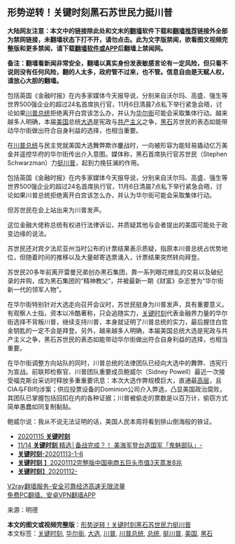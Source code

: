  <h2>形势逆转！关键时刻黑石苏世民力挺川普</h2> <p class="notice"><b>大陆网友注意：本文中的链接除此处和文末的<a href="https://github.com/bannedbook/fanqiang" >翻墙</a>软件下载和<a href="https://github.com/killgcd/justmysocks/blob/master/README.md">翻墙推荐</a>链接外全部为禁网链接，未翻墙状态下打不开，请勿点击。此为文字版禁闻，欲看图文视频完整版和更多禁闻，请下载<a href="https://github.com/bannedbook/fanqiang">翻墙软件或APP</a>后翻墙上禁闻网。</p><p>备注：翻墙看新闻非常安全，翻墙以真实身份发表敏感言论有一定风险，但只看不说则没有任何风险，翻的人太多，政府管不过来，也不管。信息自由是天赋人权，请放心大胆的翻墙。</b></p>  <div class="entry"> <p id="summary">包括英国《金融时报》在内多家媒体今天报导说，分别来自沃尔玛、高盛、强生等世界500强企业的超过24名首席执行官，11月6日清晨7点私下举行紧急会晤，讨论如果<a href="https://www.bannedbook.org/bnews/tag/%e5%b7%9d%e6%99%ae/" class="st_tag internal_tag" rel="tag" title="标签 川普 下的日志">川普</a><a href="https://www.bannedbook.org/bnews/tag/%e6%80%bb%e7%bb%9f/" class="st_tag internal_tag" rel="tag" title="标签 总统 下的日志">总统</a>拒绝离开白宫该怎么办，并认为<a href="https://www.bannedbook.org/bnews/tag/%e5%8d%8e%e5%b0%94%e8%a1%97/" class="st_tag internal_tag" rel="tag" title="标签 华尔街 下的日志">华尔街</a>可能会采取集体行动。越来越多人明确，本届<a href="https://www.bannedbook.org/bnews/tag/%e7%be%8e%e5%9b%bd/" class="st_tag internal_tag" rel="tag" title="标签 美国 下的日志">美国</a>总统<a href="https://www.bannedbook.org/bnews/tag/%e5%a4%a7%e9%80%89/" class="st_tag internal_tag" rel="tag" title="标签 大选 下的日志">大选</a>是宪政与<span class='wp_keywordlink'><a href="https://www.bannedbook.org/forum2/topic6177.html" title="《共产主义的终极目的》" target="_blank">共产主义</a></span>之争，<a href="https://www.bannedbook.org/bnews/tag/%e9%bb%91%e7%9f%b3/" class="st_tag internal_tag" rel="tag" title="标签 黑石 下的日志">黑石</a>苏世民的表态如能带动华尔街做出符合自身利益的选择，也相当重要。</p> <p id="conimg"></p> <p>在<a href="https://www.bannedbook.org/bnews/tag/%E5%B7%9D%E6%99%AE%E6%80%BB%E7%BB%9F/" class="st_tag internal_tag" rel="tag" title="标签 川普总统 下的日志">川普总统</a>与民主党就美国大选舞弊欺诈鏖战时，一向被形容为能轻易撬动亿万美金并遥控华府的华尔街传出介入意图。媒体称，黑石首席执行官苏世民（Stephen Schwarzman）力<a href="https://www.bannedbook.org/bnews/tag/%E6%8C%BA%E5%B7%9D%E6%99%AE/" class="st_tag internal_tag" rel="tag" title="标签 挺川普 下的日志">挺川普</a>，起到力挽狂澜的作用。</p> <p>包括英国《金融时报》在内多家媒体今天报导说，分别来自沃尔玛、高盛、强生等世界500强企业的超过24名首席执行官，11月6日清晨7点私下举行紧急会晤，讨论如果川普总统拒绝离开白宫该怎么办，并认为华尔街可能会采取集体行动。</p>  <p>但苏世民在会上站出来为川普发声。</p> <p>这位金融大佬称总统有权进行法律诉讼，并质疑其他与会者提出的美国可能处于政变边缘的说法。</p> <p>苏世民还对宾夕法尼亚州当时公布的计票结果表示质疑，指原本川普总统占优势地位，但随着时间的推移以及大量邮寄选票涌入，计票结果突然转向拜登。</p> <p>苏世民20多年前离开雷曼兄弟创办黑石集团，靠一系列眼花缭乱的交易以及破纪录的并购，成为黑石集团的“精神教父”，并被最新一期《财富》杂志誉为“华尔街新一代的领军人物”。</p>  <p>在华尔街特别针对大选走向召开会议时，苏世民挺身为川普发声，具有重要意义。有观察人士指，资本以冷酷著称，只会追随实力，<span class='wp_keywordlink'><a href="https://www.bannedbook.org/forum2/topic151.html" title="关键时刻：李鹏日记" target="_blank">关键时刻</a></span>代表金融界力量的华尔街选择不背叛川普，继续支持川普，本身就证明了川普总统的实力，最后握住白宫金钥匙的一定不会是拜登。另外，越来越多人明确，本届美国总统大选是宪政与共产主义之争，黑石苏世民的表态如能带动华尔街做出符合自身利益的选择，也相当重要。</p> <p>在华尔街调整方向站队的同时，川普总统的法律团队已经向大选中的舞弊、违宪行为宣战。前联邦检察官、川普团队重要成员鲍威尔（Sidney Powell）最近一次接受福克斯台采访时释放多重重要讯息：本次大选作弊规模巨大，直通最<span class='wp_keywordlink_affiliate'><a href="https://www.bannedbook.org/bnews/ccpdope/" title="中共高层内幕" target="_blank">高层</a></span>，且CIA与FBI均涉案；供应投票设备的Dominion公司介入弊选，凸显美国政治腐败，其团队已掌握包括回扣在内的各种证据；川普被偷走的票数是以百万计，偷窃方式简单愚蠢如同复制黏贴。</p> <p>鲍威尔说：我从不说无法证明的话，美国人民本周将看到排山倒海般的铁证。</p> <ul class='op-related-articles' title='相关阅读'> <li><a href='https://www.bannedbook.org/bnews/taiwannews/20201115/1431481.html' target='_blank'>20201115 <b>关键时刻</b></a></li> <li><a href='https://www.bannedbook.org/bnews/taiwannews/20201115/1431134.html' target='_blank'>11/14 <b>关键时刻</b> 精选│备战完成？！ 美海军登台造国军「鬼魅部队」-</a></li> <li><a href='https://www.bannedbook.org/bnews/taiwannews/20201114/1430662.html' target='_blank'><b>关键时刻</b>-20201113-1-6</a></li> <li><a href='https://www.bannedbook.org/bnews/taiwannews/20201113/1430300.html' target='_blank'><b>关键时刻</b> 】20201112完整版中国电商五巨头市值3天蒸发8兆</a></li> <li><a href='https://www.bannedbook.org/bnews/taiwannews/20201113/1430171.html' target='_blank'><b>关键时刻</b>】20201112-</a></li> </ul> <p class="texttj"> <a href="https://www.bannedbook.org/forum23/topic22702.html" target="_blank">V2ray翻墙服务-安全可靠经济高速无限流量</a><br/> <a href="https://github.com/bannedbook/fanqiang/wiki/%E7%A6%81%E9%97%BB%E7%BD%91%E5%AE%89%E5%8D%93%E7%BF%BB%E5%A2%99%E6%96%B0%E9%97%BBAPP" target="_blank">免费PC翻墙、安卓VPN翻墙APP</a></p><p> 来源：明德 </p> <a name='sharetosocial'></a>       <div><b>本文的图文或视频完整版</b>：<a href='https://www.bannedbook.org/bnews/cnnews/20201116/1432054.html'>形势逆转！关键时刻黑石苏世民力挺川普</a></div>  </div><!--END ENTRY--> <div class="postfooter"> <div>本文标签：<a href="https://www.bannedbook.org/bnews/tag/%e5%85%b3%e9%94%ae%e6%97%b6%e5%88%bb/" rel="tag">关键时刻</a>, <a href="https://www.bannedbook.org/bnews/tag/%e5%8d%8e%e5%b0%94%e8%a1%97/" rel="tag">华尔街</a>, <a href="https://www.bannedbook.org/bnews/tag/%e5%a4%a7%e9%80%89/" rel="tag">大选</a>, <a href="https://www.bannedbook.org/bnews/tag/%e5%b7%9d%e6%99%ae/" rel="tag">川普</a>, <a href="https://www.bannedbook.org/bnews/tag/%E5%B7%9D%E6%99%AE%E6%80%BB%E7%BB%9F/" rel="tag">川普总统</a>, <a href="https://www.bannedbook.org/bnews/tag/%e6%80%bb%e7%bb%9f/" rel="tag">总统</a>, <a href="https://www.bannedbook.org/bnews/tag/%E6%8C%BA%E5%B7%9D%E6%99%AE/" rel="tag">挺川普</a>, <a href="https://www.bannedbook.org/bnews/tag/%e7%be%8e%e5%9b%bd/" rel="tag">美国</a>, <a href="https://www.bannedbook.org/bnews/tag/%e9%bb%91%e7%9f%b3/" rel="tag">黑石</a></div>  </div><!--END POSTFOOTER--> 